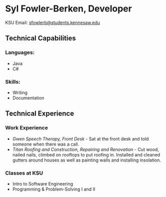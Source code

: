 # Syl Fowler-Berken, Developer
KSU Email: sfowlerb@students.kennesaw.edu
## Technical Capabilities
### Languages:
* Java
* C#
### Skills:
* Writing
* Documentation
## Technical Experience
### Work Experience
* *Gwen Speech Therapy, Front Desk* - Sat at the front desk and told someone when there was a call.
* *Titan Roofing and Construction, Repairing and Renovation* - Cut wood, nailed nails, climbed on rooftops to put roofing in. Installed and cleaned gutters around houses as well as painting walls and installing insolation.
### Classes at KSU
* Intro to Software Engineering
* Programming & Problem-Solving I and II

